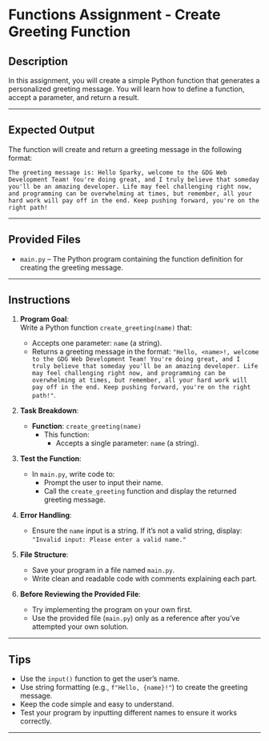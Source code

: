 # Functions Assignment - Create Greeting Function

## Description

In this assignment, you will create a simple Python function that generates a personalized greeting message. You will learn how to define a function, accept a parameter, and return a result.

---


## Expected Output

The function will create and return a greeting message in the following format:

```
The greeting message is: Hello Sparky, welcome to the GDG Web Development Team! You're doing great, and I truly believe that someday you'll be an amazing developer. Life may feel challenging right now, and programming can be overwhelming at times, but remember, all your hard work will pay off in the end. Keep pushing forward, you're on the right path!
```

---

## Provided Files

- `main.py` – The Python program containing the function definition for creating the greeting message.

---

## Instructions

1. **Program Goal**:  
   Write a Python function `create_greeting(name)` that:

   - Accepts one parameter: `name` (a string).
   - Returns a greeting message in the format: `"Hello, <name>!, welcome to the GDG Web Development Team! You're doing great, and I truly believe that someday you'll be an amazing developer. Life may feel challenging right now, and programming can be overwhelming at times, but remember, all your hard work will pay off in the end. Keep pushing forward, you're on the right path!"`.

2. **Task Breakdown**:

   - **Function**: `create_greeting(name)`
     - This function:
       - Accepts a single parameter: `name` (a string).

3. **Test the Function**:

   - In `main.py`, write code to:
     - Prompt the user to input their name.
     - Call the `create_greeting` function and display the returned greeting message.

4. **Error Handling**:

   - Ensure the `name` input is a string. If it’s not a valid string, display: `"Invalid input: Please enter a valid name."`

5. **File Structure**:

   - Save your program in a file named `main.py`.
   - Write clean and readable code with comments explaining each part.

6. **Before Reviewing the Provided File**:
   - Try implementing the program on your own first.
   - Use the provided file (`main.py`) only as a reference after you’ve attempted your own solution.

---


## Tips

- Use the `input()` function to get the user’s name.
- Use string formatting (e.g., `f"Hello, {name}!"`) to create the greeting message.
- Keep the code simple and easy to understand.
- Test your program by inputting different names to ensure it works correctly.

---
